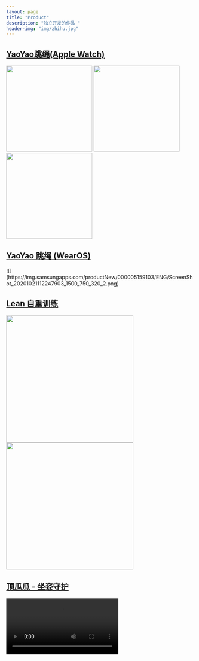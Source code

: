 ```yaml
---
layout: page
title: "Product"
description: "独立开发的作品 "
header-img: "img/zhihu.jpg"
---
```




<h2><a href = 'https://apps.apple.com/cn/app/yaoyao-jump-rope/id1179393901'>YaoYao跳绳(Apple Watch)</a></h2>

<p>
    <img src="/img/yaoyao1.jpg"  style="width:230px;display:inline">
    <img src="/img/yaoyao2.jpg"  style="width:230px;display:inline">
    <img src="/img/yaoyao3.jpg"  style="width:230px;display:inline">
</p>

<h2><a href = 'https://play.google.com/store/apps/details?id=com.hltek.yaoyao'>YaoYao 跳绳 (WearOS)</a></h2>
![](https://img.samsungapps.com/productNew/000005159103/ENG/ScreenShot_20201021112247903_1500_750_320_2.png)


<h2><a href = 'https://itunes.apple.com/cn/app/id1435069659?mt=8'>Lean 自重训练</a></h2>
<p>
    <img src="/img/lean_s1.jpg"  style="width:340px;display:inline">
     <img src="/img/lean_s2.jpg"  style="width:340px;display:inline">
</p>

<h2><a href = 'https://apps.apple.com/cn/app/id1629577265'> 顶瓜瓜 - 坐姿守护</a></h2>
<p>
<video class="background-video__media" playsinline="" preload="auto" src="blob:https://apps.apple.com/24406b87-e906-4581-a4f1-69938bdcd0ba"></video>
</p>










